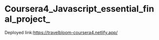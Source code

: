 # Coursera4_Javascript_essential_final_project_

Deployed link:https://travelbloom-coursera4.netlify.app/
